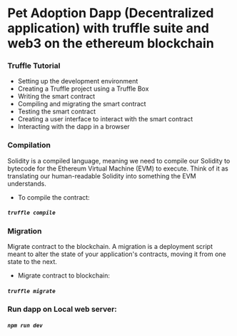 # Pet Adoption Dapp (Decentralized application) with truffle suite and web3 on the ethereum blockchain
### Truffle Tutorial
* Setting up the development environment
* Creating a Truffle project using a Truffle Box
* Writing the smart contract
* Compiling and migrating the smart contract
* Testing the smart contract
* Creating a user interface to interact with the smart contract
* Interacting with the dapp in a browser


### Compilation
Solidity is a compiled language, meaning we need to compile our Solidity to bytecode for the Ethereum Virtual Machine (EVM) to execute. Think of it as translating our human-readable Solidity into something the EVM understands.

* To compile the contract:
##### `truffle compile`


### Migration
Migrate contract to the blockchain. A migration is a deployment script meant to alter the state of your application's contracts, moving it from one state to the next.
* Migrate contract to blockchain:
##### `truffle migrate`

### Run dapp on Local web server:
##### `npm run dev`
